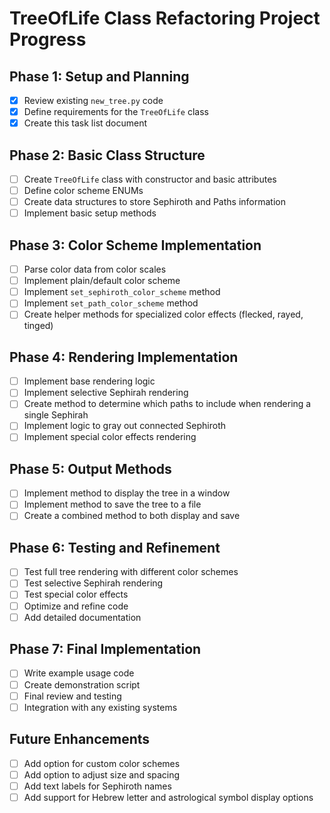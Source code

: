 # TreeOfLife Class Refactoring Project Progress

## Phase 1: Setup and Planning

- [x] Review existing `new_tree.py` code
- [x] Define requirements for the `TreeOfLife` class
- [x] Create this task list document

## Phase 2: Basic Class Structure

- [ ] Create `TreeOfLife` class with constructor and basic attributes
- [ ] Define color scheme ENUMs
- [ ] Create data structures to store Sephiroth and Paths information
- [ ] Implement basic setup methods

## Phase 3: Color Scheme Implementation

- [ ] Parse color data from color scales
- [ ] Implement plain/default color scheme
- [ ] Implement `set_sephiroth_color_scheme` method
- [ ] Implement `set_path_color_scheme` method
- [ ] Create helper methods for specialized color effects (flecked, rayed, tinged)

## Phase 4: Rendering Implementation

- [ ] Implement base rendering logic
- [ ] Implement selective Sephirah rendering
- [ ] Create method to determine which paths to include when rendering a single Sephirah
- [ ] Implement logic to gray out connected Sephiroth
- [ ] Implement special color effects rendering

## Phase 5: Output Methods

- [ ] Implement method to display the tree in a window
- [ ] Implement method to save the tree to a file
- [ ] Create a combined method to both display and save

## Phase 6: Testing and Refinement

- [ ] Test full tree rendering with different color schemes
- [ ] Test selective Sephirah rendering
- [ ] Test special color effects
- [ ] Optimize and refine code
- [ ] Add detailed documentation

## Phase 7: Final Implementation

- [ ] Write example usage code
- [ ] Create demonstration script
- [ ] Final review and testing
- [ ] Integration with any existing systems

## Future Enhancements

- [ ] Add option for custom color schemes
- [ ] Add option to adjust size and spacing
- [ ] Add text labels for Sephiroth names
- [ ] Add support for Hebrew letter and astrological symbol display options
